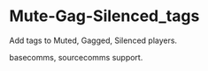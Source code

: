 # Mute-Gag-Silenced_tags

Add tags to Muted, Gagged, Silenced players.

basecomms, sourcecomms support.
